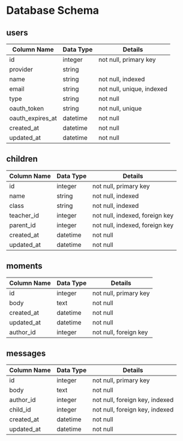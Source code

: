# Database Schema

## users

Column Name | Data Type | Details
------------|-----------|-----------
id          | integer   | not null, primary key
provider    | string    |
name        | string    | not null, indexed
email       | string    | not null, unique, indexed
type        | string    | not null
oauth_token | string    | not null, unique
oauth_expires_at | datetime | not null
created_at  | datetime  | not null
updated_at  | datetime  | not null

## children

Column Name | Data Type | Details
------------|-----------|-----------
id          | integer   | not null, primary key
name        | string    | not null, indexed
class       | string    | not null, indexed
teacher_id  | integer   | not null, indexed, foreign key
parent_id   | integer   | not null, indexed, foreign key
created_at  | datetime  | not null
updated_at  | datetime  | not null

## moments

Column Name | Data Type | Details
------------|-----------|-----------
id          | integer   | not null, primary key
body        | text      | not null
created_at  | datetime  | not null
updated_at  | datetime  | not null
author_id   | integer   | not null, foreign key

## messages

Column Name | Data Type | Details
------------|-----------|-----------
id          | integer   | not null, primary key
body        | text      | not null
author_id   | integer   | not null, foreign key, indexed
child_id    | integer   | not null, foreign key, indexed
created_at  | datetime  | not null
updated_at  | datetime  | not null
